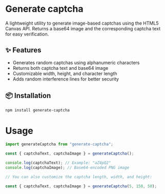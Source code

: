 # Generate captcha

A lightweight utility to generate image-based captchas using the HTML5 Canvas API. Returns a base64 image and the corresponding captcha text for easy verification.

## ✨ Features

- Generates random captchas using alphanumeric characters
- Returns both captcha text and base64 image
- Customizable width, height, and character length
- Adds random interference lines for better security

## 📦 Installation

```bash
npm install generate-captcha
```

# Usage

```js
import generateCaptcha from "generate-captcha";

const { captchaText, captchaImage } = generateCaptcha();

console.log(captchaText); // Example: "aZ4pQ2"
console.log(captchaImage); // Base64-encoded PNG image

// You can also customize the captcha length, width, and height:

const { captchaText, captchaImage } = generateCaptcha(5, 150, 50);
```

